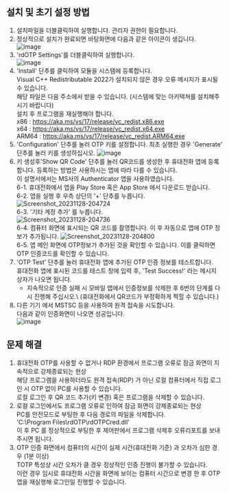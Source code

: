## 설치 및 초기 설정 방법
1. 설치파일을 더블클릭하여 실행합니다. 관리자 권한이 필요합니다.
2. 정상적으로 설치가 완료되면 바탕화면에 다음과 같은 아이콘이 생깁니다.\
   ![image](https://github.com/bho3538/rdOTP/assets/12496720/4a5f39da-9c0e-4d1f-8d0c-f1c355d210ea)
3. 'rdOTP Settings'를 더블클릭하여 실행합니다.\
   ![image](https://github.com/bho3538/rdOTP/assets/12496720/f1152f72-2f13-4ec4-879c-c46a6c1e1ed5)
4. 'Install' 단추를 클릭하여 모듈을 시스템에 등록합니다.\
   Visual C++ Redistributable 2022가 설치되지 않은 경우 오류 메시지가 표시될수 있습니다.\
   해당 파일은 다음 주소에서 받을 수 있습니다. (시스템에 맞는 아키택쳐를 설치해주시기 바랍니다)\
   설치 후 프로그램을 재실행해야 합니다.\
   x86 : https://aka.ms/vs/17/release/vc_redist.x86.exe \
   x64 : https://aka.ms/vs/17/release/vc_redist.x64.exe \
   ARM64 : https://aka.ms/vs/17/release/vc_redist.ARM64.exe
5. 'Configuration' 단추를 눌러 OTP 키를 설정합니다. 최초 실행한 경우 'Generate' 단추를 눌러 키를 생성하십시오.
  ![image](https://github.com/bho3538/rdOTP/assets/12496720/170b4d17-1b1c-4e38-90c3-17a143aace06)
6. 키 생성후'Show QR Code' 단추를 눌러 QR코드를 생성한 후 휴대전화 앱에 등록합니다.
   등록하는 방법은 사용하시는 앱에 따라 다를 수 있습니다.\
   이 설명서에서는 MS사의 Authenticator 앱을 사용하였습니다.\
   6-1. 휴대전화에서 앱을 Play Store 혹은 App Store 에서 다운로드 받습니다.\
   6-2. 앱을 실행 후 우측 상단의 '+' 단추를 누릅니다.\
   ![Screenshot_20231128-204724](https://github.com/bho3538/rdOTP/assets/12496720/c5a41c14-3e9a-46f0-be66-801496f2f364)\
   6-3. '기타 계정 추가' 를 누릅니다.\
   ![Screenshot_20231128-204736](https://github.com/bho3538/rdOTP/assets/12496720/b5c6eeaa-0a1f-401e-b554-ac11e7ab82ba)\
   6-4. 컴퓨터 화면에 표시되는 QR 코드를 촬영합니다. 이 후 자동으로 앱에 OTP 정보가 추가됩니다.
   ![Screenshot_20231128-204800](https://github.com/bho3538/rdOTP/assets/12496720/85557f13-dcdb-4365-8aa4-a3c3203c7788)\
   6-5. 앱 메인 화면에 OTP정보가 추가된 것을 확인할 수 있습니다. 이를 클릭하면 OTP 인증코드를 확인할 수 있습니다.
7. 'OTP Test' 단추를 눌러 휴대전화 앱에 추가된 OTP 인증 정보를 테스트합니다.\
   휴대전화 앱에 표시된 코드를 테스트 창에 입력 후, 'Test Success!' 라는 메시지 상자가 나오면 됩니다.
   * 지속적으로 인증 실패 시 모바일 앱에서 인증정보를 삭제한 후 6번의 단계를 다시 진행해 주십시오.\ (휴대전화에서 QR코드가 부정확하게 찍힐 수 있습니다.)
8. 다른 기기 에서 MSTSC 등을 사용하여 원격 접속을 시도합니다.\
   다음과 같이 인증화면이 나오면 성공입니다.\
   ![image](https://github.com/bho3538/rdOTP/assets/12496720/9ac0916f-dd30-4940-9cc6-4b00403c53ef)

## 문제 해결
1. 휴대전화 OTP를 사용할 수 없거나 RDP 환경에서 프로그램 오류로 잠금 화면이 지속적으로 강제종료되는 현상\
   해당 프로그램을 사용하더라도 원격 접속(RDP) 가 아닌 로컬 컴퓨터에서 직접 로그인 시 OTP 없이 PC를 사용할 수 있습니다.\
   로컬 로그인 후 QR 코드 추가(키 변경) 혹은 프로그램을 삭제할 수 있습니다.
2. 로컬 로그인에서도 프로그램 오류로 인하여 잠금 화면이 강제종료되는 현상\
   PC를 안전모드로 부팅한 후 다음 경로의 파일을 삭제합니다.\
   'C:\Program Files\rdOTP\rdOTPCred.dll'\
   이 후 PC 를 정상적으로 부팅한 후 제어판에서 프로그램 삭제후 오류리포트를 보내주시면 됩니다.
3. OTP 인증 화면에서 컴퓨터의 시간이 실제 시간(휴대전화 기준) 과 오차가 심한 경우 (1분 이상)\
  TOTP 특성상 시간 오차가 클 경우 정상적인 인증 진행이 불가할 수 있습니다.\
  이런 경우 임시로 휴대전화 시간을 화면에 보이는 컴퓨터 시간으로 변경 한 후 OTP앱을 재실행해 로그인일 진행할 수 있습니다.
